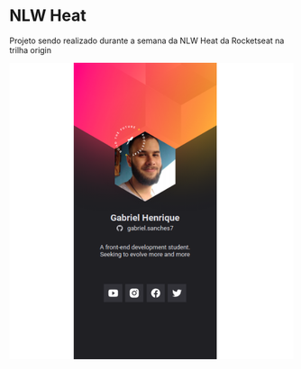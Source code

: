 # NLW Heat 
Projeto sendo realizado durante a semana da NLW Heat da Rocketseat na trilha origin

<img align="center" src="./images/project-img.png"></img>